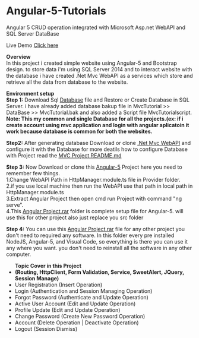 # Angular-5-Tutorials
Angular 5 CRUD operation integrated with Microsoft Asp.net WebAPI and SQL Server DataBase  

Live Demo <a href="http://www.angular5tutorials.somee.com/" target="_blank">Click here</a><br/>

<b>Overview</b><br>
In this project i created simple website using Angular-5 and Bootstrap design. to store data i'm using SQL Server 2014 and to interact website with the database i have created .Net Mvc WebAPI as a services which store and retrieve all the data from database to the website.
 

<b>Environment setup</b><br>
<b>Step 1:</b> Download Sql <a href="https://github.com/RajanMistry88/Asp.Net-Mvc-Tutorials/tree/master/MvcTutorial/DataBase" target="_blank">Database</a> file and Restore or
Create Database in SQL Server. i have already added database bakup file in MvcTutorial >> DataBase >> MvcTutorial.bak 
and also added a Script file MvcTutorialscript.<br><b>Note: This my common and single Database for all the projects.(ex: if i create account using mvc application and login with angular aplicatoin it work because database is common for both the websites.</b>

<b>Step2:</b> After generating  database Download or clone <a href="https://github.com/RajanMistry88/Asp.Net-Mvc-WebAPI-Tutorials" target="_blank">.Net Mvc WebAPI</a> and configure it with the Database for more deatils how to configure Database with Project read the <a href="https://github.com/RajanMistry88/Asp.Net-Mvc-Tutorials" target="_blank">MVC Project README.md</a>  

<b>Step 3:</b> Now Download or clone this <a href="https://github.com/RajanMistry88/Angular-5-Tutorials" target="_blank">Angular-5</a> Project here you need to remember few things.<br>
            1.Change WebAPI Path in HttpManager.module.ts file in Provider folder.<br>
            2.if you use local machine then run the WebAPI use that path in local path in HttpManager.module.ts<br>
            3.Extract Angular Project then open cmd run Project with command "ng serve".<br> 
			      4.This <a href="https://drive.google.com/open?id=1fD8R-Bv_WE0IYait7kmlFdo7rkULVG0a" target="_blank">Angular Project.rar</a> folder is complete setup file for Angular-5. will use this for other project also just replace you src folder
            
<b>Step 4:</b> You can use this <a href="https://drive.google.com/open?id=1fD8R-Bv_WE0IYait7kmlFdo7rkULVG0a" target="_blank">Angular Project.rar</a> file for any other project you don't need to required any software. In this folder every pre installed NodeJS, Angular-5, and Visual Code, so everything is there you can use it any where you want. you don't need to reinstall all the software in any other computer.

<ul><b>Topic Cover in this Project</b>
  <li><b>(Routing, HttpClient, Form Validation, Service, SweetAlert, JQuery, Session Manage)</b></li>
  <li>User Registration (Insert Operation)</li>
  <li>Login (Authentication and Session Managing Operation)</li>
  <li>Forgot Password (Authenticate and Update Operation)</li>
  <li>Active User Account (Edit and Update Operation)</li>
  <li>Profile Update (Edit and Update Operation)</li>
  <li>Change Password (Create New Password Operation)</li>
  <li>Account (Delete Operation | Deactivate Operation)</li>
  <li>Logout (Session Dismiss)</li>
</ul>

